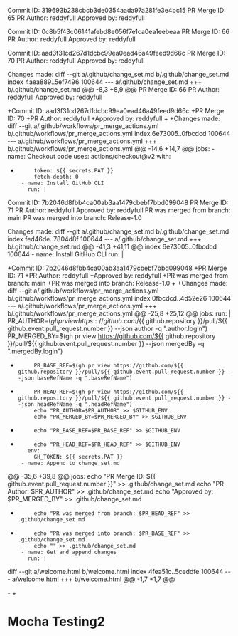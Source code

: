 Commit ID: 319693b238cbcb3de0354aada97a281fe3e4bc15
PR Merge ID: 65
PR Author: reddyfull
Approved by: reddyfull

Commit ID: 0c8b5f43c06141afebd8e056f7e1ca0ea1eebeaa
PR Merge ID: 66
PR Author: reddyfull
Approved by: reddyfull

Commit ID: aad3f31cd267d1dcbc99ea0ead46a49feed9d66c
PR Merge ID: 70
PR Author: reddyfull
Approved by: reddyfull

Changes made:
diff --git a/.github/change_set.md b/.github/change_set.md
index 4aea889..5ef7496 100644
--- a/.github/change_set.md
+++ b/.github/change_set.md
@@ -8,3 +8,9 @@ PR Merge ID: 66
 PR Author: reddyfull
 Approved by: reddyfull
 
+Commit ID: aad3f31cd267d1dcbc99ea0ead46a49feed9d66c
+PR Merge ID: 70
+PR Author: reddyfull
+Approved by: reddyfull
+
+Changes made:
diff --git a/.github/workflows/pr_merge_actions.yml b/.github/workflows/pr_merge_actions.yml
index 6e73005..0fbcdcd 100644
--- a/.github/workflows/pr_merge_actions.yml
+++ b/.github/workflows/pr_merge_actions.yml
@@ -14,6 +14,7 @@ jobs:
       - name: Checkout code
         uses: actions/checkout@v2
         with:
+          token: ${{ secrets.PAT }}
           fetch-depth: 0
       - name: Install GitHub CLI
         run: |

Commit ID: 7b2046d8fbb4ca00ab3aa1479cbebf7bbd099048
PR Merge ID: 71
PR Author: reddyfull
Approved by: reddyfull
PR was merged from branch: main
PR was merged into branch: Release-1.0

Changes made:
diff --git a/.github/change_set.md b/.github/change_set.md
index fed46de..7804d8f 100644
--- a/.github/change_set.md
+++ b/.github/change_set.md
@@ -41,3 +41,11 @@ index 6e73005..0fbcdcd 100644
        - name: Install GitHub CLI
          run: |
 
+Commit ID: 7b2046d8fbb4ca00ab3aa1479cbebf7bbd099048
+PR Merge ID: 71
+PR Author: reddyfull
+Approved by: reddyfull
+PR was merged from branch: main
+PR was merged into branch: Release-1.0
+
+Changes made:
diff --git a/.github/workflows/pr_merge_actions.yml b/.github/workflows/pr_merge_actions.yml
index 0fbcdcd..4d52e26 100644
--- a/.github/workflows/pr_merge_actions.yml
+++ b/.github/workflows/pr_merge_actions.yml
@@ -25,8 +25,12 @@ jobs:
         run: |
           PR_AUTHOR=$(gh pr view https://github.com/${{ github.repository }}/pull/${{ github.event.pull_request.number }} --json author -q ".author.login")
           PR_MERGED_BY=$(gh pr view https://github.com/${{ github.repository }}/pull/${{ github.event.pull_request.number }} --json mergedBy -q ".mergedBy.login")
+          PR_BASE_REF=$(gh pr view https://github.com/${{ github.repository }}/pull/${{ github.event.pull_request.number }} --json baseRefName -q ".baseRefName")
+          PR_HEAD_REF=$(gh pr view https://github.com/${{ github.repository }}/pull/${{ github.event.pull_request.number }} --json headRefName -q ".headRefName")
           echo "PR_AUTHOR=$PR_AUTHOR" >> $GITHUB_ENV
           echo "PR_MERGED_BY=$PR_MERGED_BY" >> $GITHUB_ENV
+          echo "PR_BASE_REF=$PR_BASE_REF" >> $GITHUB_ENV
+          echo "PR_HEAD_REF=$PR_HEAD_REF" >> $GITHUB_ENV
         env:
           GH_TOKEN: ${{ secrets.PAT }}
       - name: Append to change_set.md
@@ -35,6 +39,8 @@ jobs:
           echo "PR Merge ID: ${{ github.event.pull_request.number }}" >> .github/change_set.md
           echo "PR Author: $PR_AUTHOR" >> .github/change_set.md
           echo "Approved by: $PR_MERGED_BY" >> .github/change_set.md
+          echo "PR was merged from branch: $PR_HEAD_REF" >> .github/change_set.md
+          echo "PR was merged into branch: $PR_BASE_REF" >> .github/change_set.md
           echo "" >> .github/change_set.md
       - name: Get and append changes
         run: |
diff --git a/welcome.html b/welcome.html
index 4fea51c..5ceddfe 100644
--- a/welcome.html
+++ b/welcome.html
@@ -1,7 +1,7 @@
 <!DOCTYPE html>
 <html lang="en">
 <head>
-    <title>Welcome to Test ChangeSEt 2 to 3</title>
+    <title>Welcome to Test ChangeSEt 2 to 4</title>
 </head>
 <body>
     <h1>Mocha Testing2</h1>

